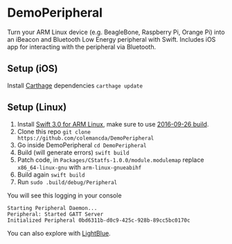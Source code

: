 # DemoPeripheral
Turn your ARM Linux device (e.g. BeagleBone, Raspberry Pi, Orange Pi) into an iBeacon and Bluetooth Low Energy peripheral with Swift. Includes iOS app for interacting with the peripheral via Bluetooth.

## Setup (iOS)

Install [Carthage](https://github.com/Carthage/Carthage) dependencies `carthage update`

## Setup (Linux)


1. Install [Swift 3.0 for ARM Linux](http://dev.iachieved.it/iachievedit/swift-3-0-on-a-beaglebone-black/), make sure to use [2016-09-26 build](http://swift-arm.ddns.net/job/Swift-3.0-ARMv7-ubuntu1410/lastSuccessfulBuild/artifact/swift-3.0-2016-09-26-armv7-ubuntu14.04.tar.gz).
2. Clone this repo `git clone https://github.com/colemancda/DemoPeripheral`
2. Go inside DemoPeripheral `cd DemoPeripheral`
3. Build (will generate errors) `swift build`
4. Patch code, in `Packages/CStatfs-1.0.0/module.modulemap` replace `x86_64-linux-gnu` with `arm-linux-gnueabihf`
5. Build again `swift build`
6. Run `sudo .build/debug/Peripheral`

You will see this logging in your console

```
Starting Peripheral Daemon...
Peripheral: Started GATT Server
Initialized Peripheral 0bd6311b-d0c9-425c-928b-89cc5bc0170c
```

You can also explore with [LightBlue](https://itunes.apple.com/us/app/lightblue-explorer-bluetooth/id557428110).
